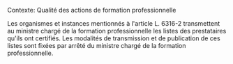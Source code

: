 Contexte: Qualité des actions de formation professionnelle

Les organismes et instances mentionnés à l'article L. 6316-2 transmettent au ministre chargé de la formation professionnelle les listes des prestataires qu'ils ont certifiés. Les modalités de transmission et de publication de ces listes sont fixées par arrêté du ministre chargé de la formation professionnelle.